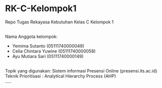 # RK-C-Kelompok1
Repo Tugas Rekayasa Kebutuhan Kelas C Kelompok 1 </br> </br>

Nama Anggota kelompok: 
* Yemima Sutanto (05111740000049) 
* Celia Chintara Yuwine (05111740000058) 
* Ayu Mutiara Sari (05111740000149) </br>
</br>
Topik yang digunakan: Sistem informasi Presensi Online (presensi.its.ac.id) <br>
Teknik Prioritisasi : Analytical Hierarchy Process (AHP)<br>
.....
